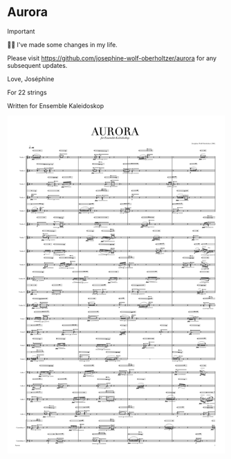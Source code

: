 # Aurora

> [!IMPORTANT]  
> :transgender_flag: I've made some changes in my life.
>
> Please visit https://github.com/josephine-wolf-oberholtzer/aurora for any subsequent updates.
>
> Love, Joséphine

For 22 strings

Written for Ensemble Kaleidoskop

<img src="aurora-11x17-portrait-score-preview.png" />
